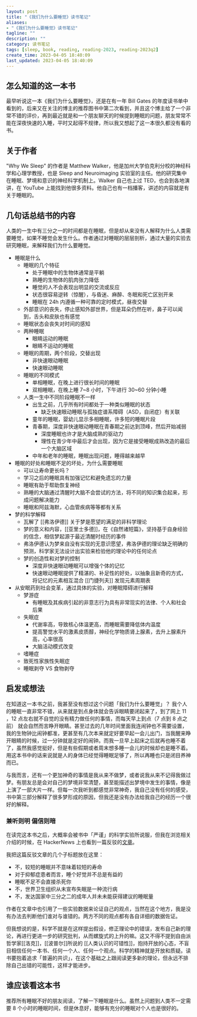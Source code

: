 ```yaml
---
layout: post
title: "《我们为什么要睡觉》读书笔记"
aliases:
- "《我们为什么要睡觉》读书笔记"
tagline: ""
description: ""
category: 读书笔记
tags: [sleep, book, reading, reading-2023, reading-2023q2]
create_time: 2023-04-05 18:40:09
last_updated: 2023-04-05 18:40:09
---
```


## 怎么知道的这一本书

最早听说这一本《我们为什么要睡觉》，还是在有一年 Bill Gates 的年度读书单中看到的，后来又在关注的博主的推荐图书中第二次看到，并且这个博主给了一个非常不错的评价，再到最近就是和一个朋友聊天的时候提到睡眠的问题，朋友常常不能在深夜快速的入睡，平时又起得不规律，所以我又想起了这一本很久都没有看的书。

## 关于作者

"Why We Sleep" 的作者是 Matthew Walker，他是加州大学伯克利分校的神经科学和心理学教授，也是 Sleep and Neuroimaging 实验室的主任。他的研究集中在睡眠、梦境和意识的神经科学机制上。Walker 自己也上过 TED，也会到各地演讲，在 YouTube 上能找到他很多资料。他自己也有一档播客，讲述的内容就是有关于睡眠的。

## 几句话总结书的内容

人类的一生中有三分之一的时间都是在睡眠，但是却从来没有人解释为什么人类需要睡觉，如果不睡觉会发生什么。作者通过对睡眠的层层剖析，通过大量的实验去研究睡眠，来解释我们为什么要睡觉。

- 睡眠是什么
  - 睡眠的几个特征
    - 处于睡眠中的生物体通常是平躺
    - 熟睡的生物体的肌肉张力降低
    - 睡觉的人不会表现出明显的交流或反应
    - 状态很容易逆转（惊醒），与昏迷、麻醉、冬眠和死亡区别开来
    - 睡眠在 24h 内遵循一种可靠的定时模式，昼夜交替
  - 外部意识的丧失，停止感知外部世界，但是耳朵仍然在听，鼻子可以闻到，舌头和皮肤也有感觉
  - 睡眠状态会丧失对时间的感知
  - 两种睡眠
    - 眼睛运动的睡眠
    - 眼睛不运动的睡眠
  - 睡眠的周期，两个阶段，交替出现
    - 非快速眼动睡眠
    - 快速眼动睡眠
  - 睡眠的不同模式
    - 单相睡眠，在晚上进行很长时间的睡眠
    - 双相睡眠，在晚上睡 7~8 小时，下午进行 30~60 分钟小睡
  - 人类一生中不同阶段睡眠不一样
    - 出生之前，几乎所有时间都处于一种类似睡眠的状态
      - 缺乏快速眼动睡眠与孤独症谱系障碍（ASD，自闭症）有关联
    - 童年的睡眠，婴幼儿显示多相睡眠，许多短的睡眠片段
    - 青春期，深度非快速眼动睡眠在青春期之前达到顶峰，然后开始减弱
      - 深度睡眠也许才是大脑成熟的驱动力
      - 理性在青少年中最后才会出现，因为它是接受睡眠成熟改造的最后一个大脑区域
    - 中年和老年的睡眠，睡眠出现问题，睡得越来越早
- 睡眠的好处和睡眠不足的坏处，为什么需要睡眠
  - 可以让寿命更长吗？
  - 学习之后的睡眠具有加强记忆和避免遗忘的力量
  - 睡眠有助于帮助恢复神经
  - 熟睡的大脑通过清醒时大脑不会尝试的方法，将不同的知识集合起来，形成问题解决能力
  - 睡眠和阿兹海默，心血管疾病等等都有关系
- 梦的科学解释
  - 瓦解了 [[弗洛伊德]] 关于梦是愿望的满足的非科学理论
  - 梦的意义和内容，[[亚里士多德]]，在《自然诸短篇》，坚持基于自身经验的信念，相信梦起源于最近清醒时经历的事件
  - 弗洛伊德认为梦来自没有实现的无意识愿望，弗洛伊德的理论缺乏明确的预测，科学家无法设计出实验来检验他的理论中的任何论点
  - 梦的创造性和对梦的控制
    - 深度非快速眼动睡眠可以增强个体的记忆
    - 快速眼动睡眠提供了精湛的、补足性的好处，以抽象且新奇的方式，将记忆的元素相互混合 [[门捷列夫]] 发现元素周期表
- 从安眠药到社会变革，通过具体的实验，对睡眠障碍进行解释
  - 梦游症
    - 有睡眠及其疾病引起的非意志行为具有非常现实的法律、个人和社会后果
  - 失眠症
    - 代谢率高，导致核心体温更高，而睡眠需要降低体内温度
    - 提高警觉水平的激素皮质醇，神经化学物质肾上腺素，去升上腺素升高，心率很高
    - 大脑活动模式改变
  - 嗜睡症
  - 致死性家族性失眠症
  - 睡眠剥夺 VS 食物剥夺

## 启发或想法

在知道这一本书之前，我甚至没有想过这个问题「我们为什么要睡觉」？ 我个人的睡眠一直非常不错，从来就是到点身体就会告诉眼睛要闭起来了，到了网上 11 ，12 点左右就不自觉的没有精力做任何的事情，而每天早上到点（7 点到 8 点之前） 就会自然而言睁开眼睛。甚至过去的几年时间里面我连闹钟也不需要设置，我的生物钟比闹钟都准，更甚至有几次本来就定好要早起一会儿出门，当我醒来睁开眼睛的时候，过一分钟就是定好的闹钟。而我一旦早上起床之后就再也睡不着了，虽然我感觉挺好，但是有些假期或者周末想多睡一会儿的时候却也是睡不着。用这本书中的话来说就是人的身体已经觉得睡眠足够了，所以再睡也只是闭目养神而已。

与我而言，还有一个更加神奇的事情是我从来不做梦，或者说我从来不记得我做过梦。有朋友总是会对自己的梦境非常清楚，甚至能描述出梦境中发生的事情，像是上演了一部大片一样。但每一次我听到都感觉非常神奇，我自己没有任何的感受，书中第三部分解释了很多梦形成的原因，但我还是没有办法给我自己的经历一个很好的解释。

### 兼听则明 偏信则暗

在读完这本书之后，大概率会被书中「严谨」的科学实验所说服，但我在浏览相关介绍的时候，在 HackerNews 上也看到一篇反驳的[文章](https://guzey.com/books/why-we-sleep/)。

我把这篇反驳文章的几个子标题放在这里：

- 不，较短的睡眠并不意味着较短的寿命
- 对于抑郁症患者而言，睡个好觉并不总是有益的
- 睡眠不足不会直接杀死你
- 不，世界卫生组织从未宣布失眠是一种流行病
- 不，发达国家中三分之二的成年人并未未能获得建议的睡眠量

作者在文章中也引用了一些实验数据来论证自己的观点，当然在这个地方，我是没有办法去判断他们谁对与谁错的。两方不同的观点都有各自详细的数据佐证。

但我想说的是，科学不就是在这样提出假设，修正理论中的错误，发布自己新的理论，再进行更进一步的研究批判，从而螺旋式的上升的嘛。这又不得不提到自由派哲学家[[洛克]]，[[波普尔]]所说的 [[人类认识的可错性]]，抱持开放的心态，不盲目相信任何一本书、任何一个人、任何一个观点。科学的精神就是开放和质疑。读书要抱着追求「普遍的共识」，在这个基础之上跟阅读更多新的理论，但永远不排除自己出错的可能性，这样才能进步。

## 谁应该看这本书

推荐所有睡眠不好的朋友阅读，了解一下睡眠是什么。虽然上问题到人类不一定需要 8 个小时的睡眠时间，但是休息好，能够有充分的睡眠对个人也是很好的。
